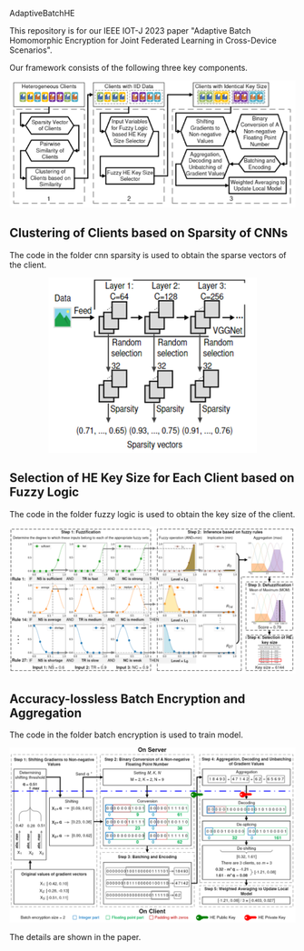 AdaptiveBatchHE

This repository is for our IEEE IOT-J 2023 paper "Adaptive Batch Homomorphic Encryption for Joint Federated Learning in Cross-Device Scenarios". 

Our framework consists of the following three key components.

<div align=center>

![framework](./fig/framework.PNG)

</div>

## Clustering of Clients based on Sparsity of CNNs

The code in the folder cnn sparsity is used to obtain the sparse vectors of the client.

<div align=center>

![sparsity](./fig/sparsity.PNG)

</div>

## Selection of HE Key Size for Each Client based on Fuzzy Logic

The code in the folder fuzzy logic is used to obtain the key size of the client.

![fuzzy](./fig/fuzzy.PNG)

## Accuracy-lossless Batch Encryption and Aggregation

The code in the folder batch encryption is used to train model.

![batch](./fig/batch.PNG)

The details are shown in the paper.





